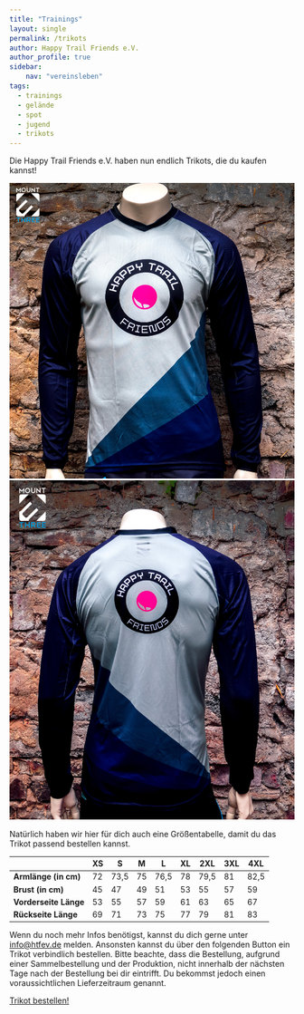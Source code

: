 ```yaml
---
title: "Trainings"
layout: single
permalink: /trikots
author: Happy Trail Friends e.V.
author_profile: true
sidebar:
    nav: "vereinsleben"
tags:
  - trainings
  - gelände
  - spot
  - jugend
  - trikots
---
```


Die Happy Trail Friends e.V. haben nun endlich Trikots, die du kaufen kannst!

![](/assets/images/trikots/HTF_S_1.jpg)
![](/assets/images/trikots/HTF_S_2.jpg)

Natürlich haben wir hier für dich auch eine Größentabelle, damit du das Trikot passend bestellen kannst.

| | XS | S | M | L | XL | 2XL | 3XL | 4XL |
| --- | --- | --- | --- | --- | --- | --- | --- | --- |
| **Armlänge (in cm)** | 72 | 73,5 | 75 | 76,5 | 78 | 79,5 | 81 | 82,5 |
| **Brust (in cm)** | 45 | 47 | 49 | 51 | 53 | 55 | 57 | 59 |
| **Vorderseite Länge** | 53 | 55 | 57 | 59 | 61 | 63 | 65 | 67 |
| **Rückseite Länge** | 69 | 71 | 73 | 75 | 77 | 79 | 81 | 83 |

Wenn du noch mehr Infos benötigst, kannst du dich gerne unter info@htfev.de melden. Ansonsten kannst du über den folgenden Button ein Trikot verbindlich bestellen.
Bitte beachte, dass die Bestellung, aufgrund einer Sammelbestellung und der Produktion, nicht innerhalb der nächsten Tage nach der Bestellung bei dir eintrifft. Du bekommst jedoch einen voraussichtlichen Lieferzeitraum genannt.

<a href="https://mitgliedsantrag.htfev.de" class="btn btn--primary">Trikot bestellen!</a>